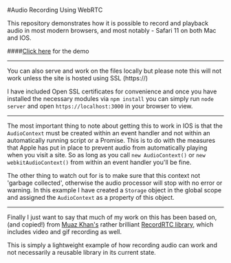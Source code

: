 #Audio Recording Using WebRTC

This repository demonstrates how it is possible to record and playback audio in most modern browsers, and most notably - Safari 11 on both Mac and IOS.

####[Click here](https://danielstorey.github.io/webrtc-audio-recording/) for the demo

<hr>

You can also serve and work on the files locally but please note this will not work unless the site is hosted using SSL (https://)

I have included Open SSL certificates for convenience and once you have installed the necessary modules via `npm install` you can simply run `node server` and open `https://localhost:3000`  in your browser to view.

<hr>

The most important thing to note about getting this to work in IOS is that the `AudioContext` must be created within an event handler and not within an automatically running script or a Promise. This is to do with the measures that Apple has put in place to prevent audio from automatically playing when you visit a site. So as long as you call `new AudioContext()` or `new webkitAudioContext()` from within an event handler you'll be fine.

The other thing to watch out for is to make sure that this context not 'garbage collected', otherwise the audio processor will stop with no error or warning. In this example I have created a `Storage` object in the global scope and assigned the `AudioContext` as a property of this object.

<hr>

Finally I just want to say that much of my work on this has been based on, (and copied!) from [Muaz Khan's](https://github.com/muaz-khan) rather brilliant [RecordRTC library](https://github.com/muaz-khan/RecordRTC), which includes video and gif recording as well.

This is simply a lightweight example of how recording audio can work and not necessarily a reusable library in its current state.